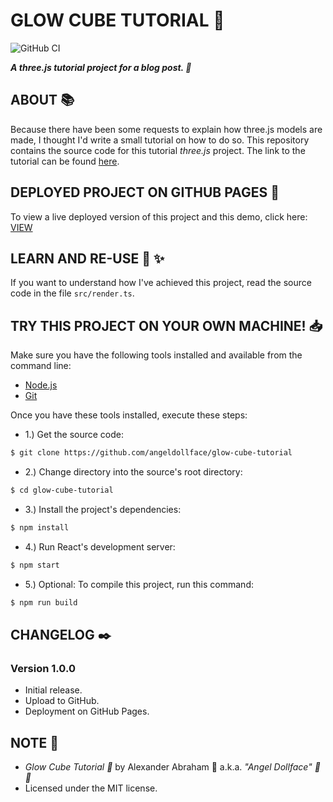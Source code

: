 # GLOW CUBE TUTORIAL :test_tube:

![GitHub CI](https://github.com/angeldollface/glow-cube-tutorial/actions/workflows/react.yml/badge.svg)

***A three.js tutorial project for a blog post. :test_tube:***

## ABOUT :books:

Because there have been some requests to explain how three.js models are made, I thought I'd write a small tutorial on how to do so. This repository contains the source code for this tutorial *three.js* project. The link to the tutorial can be found [here](https://angeldollface.boo/).
## DEPLOYED PROJECT ON GITHUB PAGES :rocket:

To view a live deployed version of this project and this demo, click here: [VIEW](https://angeldollface.boo/glow-cube-tutorial)

## LEARN AND RE-USE :thinking: :sparkles:

If you want to understand how I've achieved this project, read the source code in the file `src/render.ts`.

## TRY THIS PROJECT ON YOUR OWN MACHINE! :inbox_tray:

Make sure you have the following tools installed and available from the command line:

- [Node.js](https://nodejs.org)
- [Git](https://git-scm.org)

Once you have these tools installed, execute these steps:

- 1.) Get the source code:

```bash
$ git clone https://github.com/angeldollface/glow-cube-tutorial
```

- 2.) Change directory into the source's root directory:

```bash
$ cd glow-cube-tutorial
```

- 3.) Install the project's dependencies:

```bash
$ npm install
```

- 4.) Run React's development server:

```bash
$ npm start
```

- 5.) Optional: To compile this project, run this command:

```bash
$ npm run build
```

## CHANGELOG :black_nib:

### Version 1.0.0

- Initial release.
- Upload to GitHub.
- Deployment on GitHub Pages.

## NOTE :scroll:

- *Glow Cube Tutorial :test_tube:* by Alexander Abraham :black_heart: a.k.a. *"Angel Dollface" :dolls: :ribbon:*
- Licensed under the MIT license.